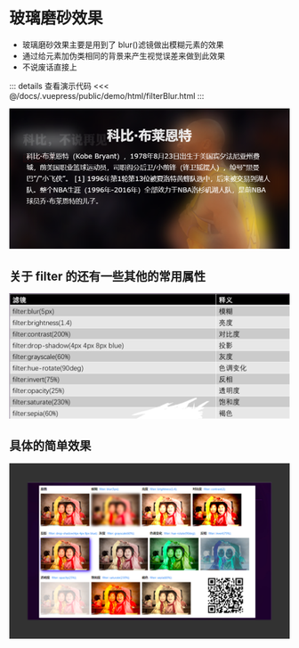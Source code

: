 # 玻璃磨砂效果

- 玻璃磨砂效果主要是用到了 blur()滤镜做出模糊元素的效果
- 通过给元素加伪类相同的背景来产生视觉误差来做到此效果
- 不说废话直接上

::: details 查看演示代码
<<< @/docs/.vuepress/public/demo/html/filterBlur.html
:::

![效果图](../../.vuepress/public/img/kobe.jpg)

## 关于 filter 的还有一些其他的常用属性

![效果图](../../.vuepress/public/img/filter.jpg)

## 具体的简单效果

![效果图](../../.vuepress/public/img/filter1.jpg)

<back-to-top />

<gitask />
